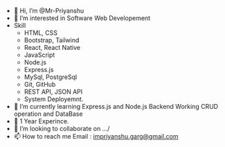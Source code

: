 - 👋 Hi, I’m @Mr-Priyanshu
- 👀 I’m interested in Software Web Developement 
- Skill
  -  HTML, CSS
  -  Bootstrap, Tailwind
  -  React, React Native
  -  JavaScript
  -  Node.js
  -  Express.js
  -  MySql, PostgreSql
  -  Git, GitHub
  -  REST API, JSON API
  -  System Deployemnt.
- 🌱 I’m currently learning Express.js and Node.js Backend Working CRUD operation and DataBase
- 🏫 1 Year Experince.  
- 💞️ I’m looking to collaborate on .../
- 📫 How to reach me Email : impriyanshu.garg@gmail.com

<!---
Mr-Priyanshu/Mr-Priyanshu is a ✨ special ✨ repository because its `README.md` (this file) appears on your GitHub profile.
You can click the Preview link to take a look at your changes.
--->
